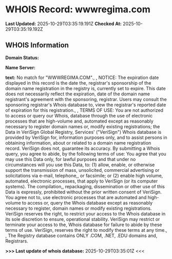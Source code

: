 # WHOIS Record: wwwregima.com

**Last Updated:** 2025-10-29T03:35:19.191Z
**Checked At:** 2025-10-29T03:35:19.192Z

## WHOIS Information

**Domain Status:** 

**Name Server:** 

**text:** No match for "WWWREGIMA.COM"., , NOTICE: The expiration date displayed in this record is the date the, registrar's sponsorship of the domain name registration in the registry is, currently set to expire. This date does not necessarily reflect the expiration, date of the domain name registrant's agreement with the sponsoring, registrar.  Users may consult the sponsoring registrar's Whois database to, view the registrar's reported date of expiration for this registration., , TERMS OF USE: You are not authorized to access or query our Whois, database through the use of electronic processes that are high-volume and, automated except as reasonably necessary to register domain names or, modify existing registrations; the Data in VeriSign Global Registry, Services' ("VeriSign") Whois database is provided by VeriSign for, information purposes only, and to assist persons in obtaining information, about or related to a domain name registration record. VeriSign does not, guarantee its accuracy. By submitting a Whois query, you agree to abide, by the following terms of use: You agree that you may use this Data only, for lawful purposes and that under no circumstances will you use this Data, to: (1) allow, enable, or otherwise support the transmission of mass, unsolicited, commercial advertising or solicitations via e-mail, telephone,, or facsimile; or (2) enable high volume, automated, electronic processes, that apply to VeriSign (or its computer systems). The compilation,, repackaging, dissemination or other use of this Data is expressly, prohibited without the prior written consent of VeriSign. You agree not to, use electronic processes that are automated and high-volume to access or, query the Whois database except as reasonably necessary to register, domain names or modify existing registrations. VeriSign reserves the right, to restrict your access to the Whois database in its sole discretion to ensure, operational stability.  VeriSign may restrict or terminate your access to the, Whois database for failure to abide by these terms of use. VeriSign, reserves the right to modify these terms at any time., , The Registry database contains ONLY .COM, .NET, .EDU domains and, Registrars.

**>>> Last update of whois database:** 2025-10-29T03:35:01Z <<<

